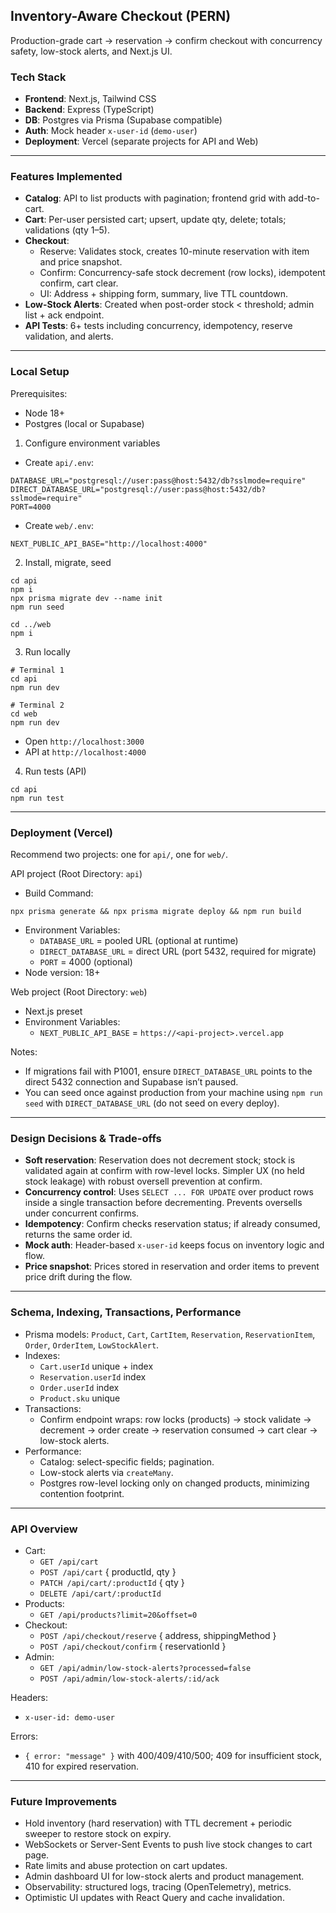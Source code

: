## Inventory-Aware Checkout (PERN)

Production-grade cart → reservation → confirm checkout with concurrency safety, low-stock alerts, and Next.js UI.

### Tech Stack
- **Frontend**: Next.js, Tailwind CSS
- **Backend**: Express (TypeScript)
- **DB**: Postgres via Prisma (Supabase compatible)
- **Auth**: Mock header `x-user-id` (`demo-user`)
- **Deployment**: Vercel (separate projects for API and Web)

---

### Features Implemented
- **Catalog**: API to list products with pagination; frontend grid with add-to-cart.
- **Cart**: Per-user persisted cart; upsert, update qty, delete; totals; validations (qty 1–5).
- **Checkout**:
  - Reserve: Validates stock, creates 10-minute reservation with item and price snapshot.
  - Confirm: Concurrency-safe stock decrement (row locks), idempotent confirm, cart clear.
  - UI: Address + shipping form, summary, live TTL countdown.
- **Low-Stock Alerts**: Created when post-order stock < threshold; admin list + ack endpoint.
- **API Tests**: 6+ tests including concurrency, idempotency, reserve validation, and alerts.

---

### Local Setup
Prerequisites:
- Node 18+
- Postgres (local or Supabase)

1) Configure environment variables
- Create `api/.env`:
```
DATABASE_URL="postgresql://user:pass@host:5432/db?sslmode=require"
DIRECT_DATABASE_URL="postgresql://user:pass@host:5432/db?sslmode=require"
PORT=4000
```
- Create `web/.env`:
```
NEXT_PUBLIC_API_BASE="http://localhost:4000"
```

2) Install, migrate, seed
```
cd api
npm i
npx prisma migrate dev --name init
npm run seed

cd ../web
npm i
```

3) Run locally
```
# Terminal 1
cd api
npm run dev

# Terminal 2
cd web
npm run dev
```
- Open `http://localhost:3000`
- API at `http://localhost:4000`

4) Run tests (API)
```
cd api
npm run test
```

---

### Deployment (Vercel)
Recommend two projects: one for `api/`, one for `web/`.

API project (Root Directory: `api`)
- Build Command:
```
npx prisma generate && npx prisma migrate deploy && npm run build
```
- Environment Variables:
  - `DATABASE_URL` = pooled URL (optional at runtime)
  - `DIRECT_DATABASE_URL` = direct URL (port 5432, required for migrate)
  - `PORT` = 4000 (optional)
- Node version: 18+

Web project (Root Directory: `web`)
- Next.js preset
- Environment Variables:
  - `NEXT_PUBLIC_API_BASE` = `https://<api-project>.vercel.app`

Notes:
- If migrations fail with P1001, ensure `DIRECT_DATABASE_URL` points to the direct 5432 connection and Supabase isn’t paused.
- You can seed once against production from your machine using `npm run seed` with `DIRECT_DATABASE_URL` (do not seed on every deploy).

---

### Design Decisions & Trade-offs
- **Soft reservation**: Reservation does not decrement stock; stock is validated again at confirm with row-level locks. Simpler UX (no held stock leakage) with robust oversell prevention at confirm.
- **Concurrency control**: Uses `SELECT ... FOR UPDATE` over product rows inside a single transaction before decrementing. Prevents oversells under concurrent confirms.
- **Idempotency**: Confirm checks reservation status; if already consumed, returns the same order id.
- **Mock auth**: Header-based `x-user-id` keeps focus on inventory logic and flow.
- **Price snapshot**: Prices stored in reservation and order items to prevent price drift during the flow.

---

### Schema, Indexing, Transactions, Performance
- Prisma models: `Product`, `Cart`, `CartItem`, `Reservation`, `ReservationItem`, `Order`, `OrderItem`, `LowStockAlert`.
- Indexes:
  - `Cart.userId` unique + index
  - `Reservation.userId` index
  - `Order.userId` index
  - `Product.sku` unique
- Transactions:
  - Confirm endpoint wraps: row locks (products) → stock validate → decrement → order create → reservation consumed → cart clear → low-stock alerts.
- Performance:
  - Catalog: select-specific fields; pagination.
  - Low-stock alerts via `createMany`.
  - Postgres row-level locking only on changed products, minimizing contention footprint.

---

### API Overview
- Cart:
  - `GET /api/cart`
  - `POST /api/cart` { productId, qty }
  - `PATCH /api/cart/:productId` { qty }
  - `DELETE /api/cart/:productId`
- Products:
  - `GET /api/products?limit=20&offset=0`
- Checkout:
  - `POST /api/checkout/reserve` { address, shippingMethod }
  - `POST /api/checkout/confirm` { reservationId }
- Admin:
  - `GET /api/admin/low-stock-alerts?processed=false`
  - `POST /api/admin/low-stock-alerts/:id/ack`

Headers:
- `x-user-id: demo-user`

Errors:
- `{ error: "message" }` with 400/409/410/500; 409 for insufficient stock, 410 for expired reservation.

---

### Future Improvements
- Hold inventory (hard reservation) with TTL decrement + periodic sweeper to restore stock on expiry.
- WebSockets or Server-Sent Events to push live stock changes to cart page.
- Rate limits and abuse protection on cart updates.
- Admin dashboard UI for low-stock alerts and product management.
- Observability: structured logs, tracing (OpenTelemetry), metrics.
- Optimistic UI updates with React Query and cache invalidation.


